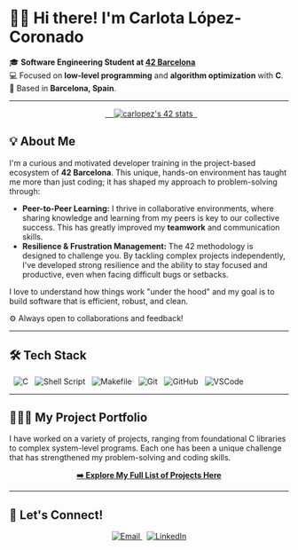 # 👋🏼 Hi there! I'm Carlota López-Coronado

🎓 **Software Engineering Student at [42 Barcelona](https://www.42barcelona.com/)**
<br>
💻 Focused on **low-level programming** and **algorithm optimization** with **C**.
<br>
📍 Based in **Barcelona, Spain**.

---

<p align="center">
  <a href="https://github.com/oakoudad/badge42">
    <img src="https://badge.mediaplus.ma/darkblue/carlopez" alt="carlopez's 42 stats" />
  </a>
</p>

## 💡 About Me

I'm a curious and motivated developer training in the project-based ecosystem of **42 Barcelona**. This unique, hands-on environment has taught me more than just coding; it has shaped my approach to problem-solving through:

* **Peer-to-Peer Learning:** I thrive in collaborative environments, where sharing knowledge and learning from my peers is key to our collective success. This has greatly improved my **teamwork** and communication skills.
* **Resilience & Frustration Management:** The 42 methodology is designed to challenge you. By tackling complex projects independently, I've developed strong resilience and the ability to stay focused and productive, even when facing difficult bugs or setbacks.

I love to understand how things work "under the hood" and my goal is to build software that is efficient, robust, and clean.

⚙️ Always open to collaborations and feedback!

---

## 🛠️ Tech Stack

<p align="left">
  <img src="https://img.shields.io/badge/C-00599C?style=for-the-badge&logo=c&logoColor=white" alt="C"/>
  <img src="https://img.shields.io/badge/Shell_Script-121011?style=for-the-badge&logo=gnu-bash&logoColor=white" alt="Shell Script"/>
  <img src="https://img.shields.io/badge/Makefile-FF5733?style=for-the-badge&logo=cmake&logoColor=white" alt="Makefile"/>
  <img src="https://img.shields.io/badge/Git-F05032?style=for-the-badge&logo=git&logoColor=white" alt="Git"/>
  <img src="https://img.shields.io/badge/GitHub-181717?style=for-the-badge&logo=github&logoColor=white" alt="GitHub"/>
  <img src="https://img.shields.io/badge/VSCode-007ACC?style=for-the-badge&logo=visual-studio-code&logoColor=white" alt="VSCode"/>
</p>

---

## 👩🏽‍💻 My Project Portfolio

I have worked on a variety of projects, ranging from foundational C libraries to complex system-level programs. Each one has been a unique challenge that has strengthened my problem-solving and coding skills.

<p align="center">
  <strong><a href="projects.md">➡️ Explore My Full List of Projects Here </a></strong>
</p>

---

## 💬 Let's Connect!

<p align="center">
  <a href="mailto:carlotalcd@gmail.com">
    <img src="https://img.shields.io/badge/Email-D14836?style=for-the-badge&logo=gmail&logoColor=white" alt="Email">
  </a>
  &nbsp;
  <a href="https://www.linkedin.com/in/carlota-lópez-coronado-domingo-a7b869304/">
    <img src="https://img.shields.io/badge/LinkedIn-0077B5?style=for-the-badge&logo=linkedin&logoColor=white" alt="LinkedIn">
  </a>
</p>
